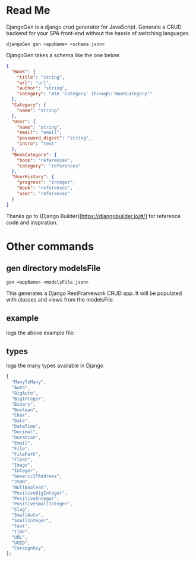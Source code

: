# Read Me

DjangoGen is a django crud generator for JavaScript. Generate a CRUD backend for your SPA front-end without the hassle of switching languages.

`djangoGen gen <appName> <schema.json>`

DjangoGen takes a schema like the one below.

```json
{
  "Book": {
    "title": "string",
    "url": "url",
    "author": "string",
    "category": "mtm 'Category' through:'BookCategory'"
  },
  "Category": {
    "name": "string"
  },
  "User": {
    "name": "string",
    "email": "email",
    "password_digest": "string",
    "intro": "text"
  },
  "BookCategory": {
    "book": "references",
    "category": "references"
  },
  "UserHistory": {
    "progress": "integer",
    "book": "references",
    "user": "references"
  }
}
```

Thanks go to (Django Builder)[https://djangobuilder.io/#/] for reference code and inspiration.

# Other commands

## gen directory modelsFile

`gen <appName> <modelsFile.json>`

This generates a Django RestFramework CRUD app. It will be populated with classes and views from the modelsFile.

## example

logs the above example file:

## types

logs the many types available in Django

```js
[
  "ManyToMany",
  "Auto",
  "BigAuto",
  "BigInteger",
  "Binary",
  "Boolean",
  "Char",
  "Date",
  "DateTime",
  "Decimal",
  "Duration",
  "Email",
  "File",
  "FilePath",
  "Float",
  "Image",
  "Integer",
  "GenericIPAddress",
  "JSON",
  "NullBoolean",
  "PositiveBigInteger",
  "PositiveInteger",
  "PositiveSmallInteger",
  "Slug",
  "SmallAuto",
  "SmallInteger",
  "Text",
  "Time",
  "URL",
  "UUID",
  "ForeignKey",
];
```
